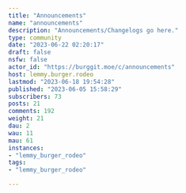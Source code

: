 ```yaml
---
title: "Announcements" 
name: "announcements"
description: "Announcements/Changelogs go here."
type: community
date: "2023-06-22 02:20:17"
draft: false
nsfw: false
actor_id: "https://burggit.moe/c/announcements"
host: lemmy.burger.rodeo
lastmod: "2023-06-18 19:54:28"
published: "2023-06-05 15:58:29"
subscribers: 73
posts: 21
comments: 192
weight: 21
dau: 2
wau: 11
mau: 61
instances:
- "lemmy_burger_rodeo"
tags: 
- "lemmy_burger_rodeo"

---
```


